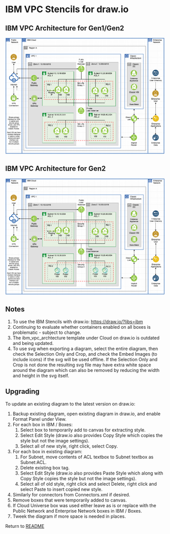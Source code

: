 # IBM VPC Stencils for draw.io

## IBM VPC Architecture for Gen1/Gen2
![VPCArchitecture](/images/ibm_vpc_architecture_drawio.png)

## IBM VPC Architecture for Gen2
![VPCArchitecture](/images/ibm_vpc_architecture_gen2_drawio.png)

## Notes

1. To use the IBM Stencils with draw.io:  https://draw.io/?libs=ibm
2. Continuing to evaluate whether containers enabled on all boxes is problematic - subject to change.
3. The ibm_vpc_archtecture template under Cloud on draw.io is outdated and being updated.
4. To use svg when exporting a diagram, select the entire diagram, then check the Selection Only and Crop, and check the Embed Images (to include icons) if the svg will be used offline.  If the Selection Only and Crop is not done the resulting svg file may have extra white space around the diagram which can also be removed by reducing the width and height in the svg itself.

## Upgrading

To update an existing diagram to the latest version on draw.io:
1. Backup existing diagram, open existing diagram in draw.io, and enable Format Panel under View.
2. For each box in IBM / Boxes:
    1. Select box to temporarily add to canvas for extracting style.
    2. Select Edit Style (draw.io also provides Copy Style which copies the style but not the image settings).
    3. Select all of new style, right click, select Copy.
3. For each box in existing diagram: 
    1. For Subnet, move contents of ACL textbox to Subnet textbox as Subnet:ACL.
    2. Delete existing box tag.
    3. Select Edit Style (draw.io also provides Paste Style which along with Copy Style copies the style but not the image settings).
    4. Select all of old style, right click and select Delete, right click and select Paste to insert copied new style.
4. Similarly for connectors from Connectors.xml if desired.
5. Remove boxes that were temporarily added to canvas.
6. If Cloud Universe box was used either leave as is or replace with the Public Network and Enterprise Network boxes in IBM / Boxes.
7. Tweek the diagram if more space is needed in places.

Return to [README](/README.md)
